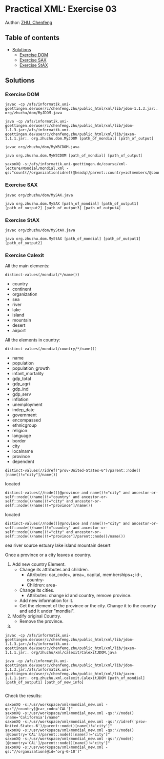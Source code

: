 Practical XML: Exercise 03
==========================

Author: [ZHU, Chenfeng](http://about.me/zhuchenfeng)

## Table of contents

* [Solutions](#solutions)
    * [Exercise DOM](#exercise-dom)
    * [Exercise SAX](#exercise-sax)
    * [Exercise StAX](#exercise-stax)

## Solutions

### Exercise DOM

``` shell
javac -cp /afs/informatik.uni-goettingen.de/user/c/chenfeng.zhu/public_html/xml/lib/jdom-1.1.3.jar:. org/zhuzhu/dom/MyJDOM.java

java -cp /afs/informatik.uni-goettingen.de/user/c/chenfeng.zhu/public_html/xml/lib/jdom-1.1.3.jar:/afs/informatik.uni-goettingen.de/user/c/chenfeng.zhu/public_html/xml/lib/jaxen-1.1.1.jar:. org.zhuzhu.dom.MyJDOM [path_of_mondial] [path_of_output]

javac org/zhuzhu/dom/MyW3CDOM.java

java org.zhuzhu.dom.MyW3CDOM [path_of_mondial] [path_of_output]

saxonXQ -s:/afs/informatik.uni-goettingen.de/course/xml-lecture/Mondial/mondial.xml -qs:"count(//organization[idref(@headq)/parent::country=id(members/@country)])"
```

### Exercise SAX

``` shell
javac org/zhuzhu/dom/MySAX.java

java org.zhuzhu.dom.MySAX [path_of_mondial] [path_of_output1] [path_of_output2] [path_of_output3] [path_of_output4]
```

### Exercise StAX

``` shell
javac org/zhuzhu/dom/MyStAX.java

java org.zhuzhu.dom.MyStAX [path_of_mondial] [path_of_output1] [path_of_output2]
```

### Exercise Calexit

All the main elements:

``` xpath
distinct-values(/mondial/*/name())
```

- country
- continent
- organization
- sea
- river
- lake
- island
- mountain
- desert
- airport


All the elements in country:

``` xpath
distinct-values(/mondial/country/*/name())
```

- name
- population
- population_growth
- infant_mortality
- gdp_total
- gdp_agri
- gdp_ind
- gdp_serv
- inflation
- unemployment
- indep_date
- government
- encompassed
- ethnicgroup
- religion
- language
- border
- city
- localname
- province
- dependent


``` xpath
distinct-values(//idref("prov-United-States-6")/parent::node()[name()!="city"]/name())
```

located

``` xpath
distinct-values(//node()[@province and name()!="city" and ancestor-or-self::node()/name()!="country" and ancestor-or-self::node()/name()!="city" and ancestor-or-self::node()/name()!="province"]/name())
```

located

``` xpath
distinct-values(//node()[@province and name()!="city" and ancestor-or-self::node()/name()!="country" and ancestor-or-self::node()/name()!="city" and ancestor-or-self::node()/name()!="province"]/parent::node()/name())
```

sea
river
source
estuary
lake
island
mountain
desert


Once a province or a city leaves a country.

1. Add new country Element.
    - Change its attributes and children.
        - Attributes: car_code+, area+, capital, memberships+; id-, country-
        - Children: area-
    - Change its cities.
        - Attributes: change id and country, remove province.
    - Add new information for it.
    - Get the element of the province or the city. Change it to the country and add it under "mondial".
2. Modify original Country.
    -  Remove the province.
3. 


``` shell
javac -cp /afs/informatik.uni-goettingen.de/user/c/chenfeng.zhu/public_html/xml/lib/jdom-1.1.3.jar:/afs/informatik.uni-goettingen.de/user/c/chenfeng.zhu/public_html/xml/lib/jaxen-1.1.1.jar:. org/zhuzhu/xml/calexit/CalexitJDOM.java

java -cp /afs/informatik.uni-goettingen.de/user/c/chenfeng.zhu/public_html/xml/lib/jdom-1.1.3.jar:/afs/informatik.uni-goettingen.de/user/c/chenfeng.zhu/public_html/xml/lib/jaxen-1.1.1.jar:. org.zhuzhu.xml.calexit.CalexitJDOM [path_of_mondial] [path_of_output1] [path_of_new_info]


```

Check the results:

``` shell
saxonXQ -s:/usr/workspace/xml/mondial_new.xml -qs:"//country[@car_code='CAL']"
saxonXQ -s:/usr/workspace/xml/mondial_new.xml -qs:"//node()[name='California']/name"
saxonXQ -s:/usr/workspace/xml/mondial_new.xml -qs:"//idref('prov-United-States-6')/parent::node()[name()!='city']"
saxonXQ -s:/usr/workspace/xml/mondial_new.xml -qs:"//node()[@country='CAL']/parent::node()[name()!='city']"
saxonXQ -s:/usr/workspace/xml/mondial_new.xml -qs:"//node()[@country='CAL']/parent::node()[name()!='city']"
saxonXQ -s:/usr/workspace/xml/mondial_new.xml -qs:"//organization[@id='org-G-10']"
```

